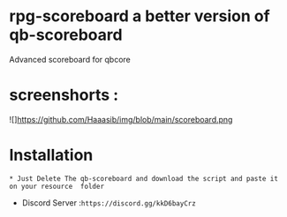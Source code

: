 # rpg-scoreboard a better version of qb-scoreboard
Advanced scoreboard for qbcore 
# screenshorts :
![]https://github.com/Haaasib/img/blob/main/scoreboard.png
# Installation
```
* Just Delete The qb-scoreboard and download the script and paste it on your resource  folder 
```
* Discord Server :``` https://discord.gg/kkD6bayCrz ```

